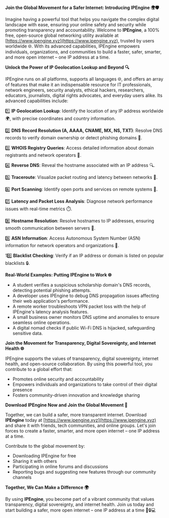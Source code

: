 **Join the Global Movement for a Safer Internet: Introducing IPEngine 🌍🛡️**

Imagine having a powerful tool that helps you navigate the complex digital landscape with ease, ensuring your online safety and security while promoting transparency and accountability. Welcome to **IPEngine**, a 100% free, open-source global networking utility available at [https://www.ipengine.xyz](https://www.ipengine.xyz), trusted by users worldwide 🌐. With its advanced capabilities, IPEngine empowers individuals, organizations, and communities to build a faster, safer, smarter, and more open internet – one IP address at a time.

**Unlock the Power of IP Geolocation Lookup and Beyond 🔍**

IPEngine runs on all platforms, supports all languages 🌐, and offers an array of features that make it an indispensable resource for IT professionals, network engineers, security analysts, ethical hackers, researchers, educators, journalists, digital rights advocates, and everyday users alike. Its advanced capabilities include:

1️⃣ **IP Geolocation Lookup**: Identify the location of any IP address worldwide 🌍, with precise coordinates and country information.

2️⃣ **DNS Record Resolution (A, AAAA, CNAME, MX, NS, TXT)**: Resolve DNS records to verify domain ownership or detect phishing domains 🚨.

3️⃣ **WHOIS Registry Queries**: Access detailed information about domain registrants and network operators 🔑.

4️⃣ **Reverse DNS**: Reveal the hostname associated with an IP address 🔍.

5️⃣ **Traceroute**: Visualize packet routing and latency between networks 🚀.

6️⃣ **Port Scanning**: Identify open ports and services on remote systems 🔩.

7️⃣ **Latency and Packet Loss Analysis**: Diagnose network performance issues with real-time metrics ⏱️.

8️⃣ **Hostname Resolution**: Resolve hostnames to IP addresses, ensuring smooth communication between servers 📡.

9️⃣ **ASN Information**: Access Autonomous System Number (ASN) information for network operators and organizations 🔑.

10️⃣ **Blacklist Checking**: Verify if an IP address or domain is listed on popular blacklists 🔒.

**Real-World Examples: Putting IPEngine to Work 🌐**

* A student verifies a suspicious scholarship domain's DNS records, detecting potential phishing attempts.
* A developer uses IPEngine to debug DNS propagation issues affecting their web application's performance.
* A remote worker troubleshoots VPN packet loss with the help of IPEngine's latency analysis features.
* A small business owner monitors DNS uptime and anomalies to ensure seamless online operations.
* A digital nomad checks if public Wi-Fi DNS is hijacked, safeguarding sensitive data.

**Join the Movement for Transparency, Digital Sovereignty, and Internet Health 🌐**

IPEngine supports the values of transparency, digital sovereignty, internet health, and open-source collaboration. By using this powerful tool, you contribute to a global effort that:

* Promotes online security and accountability
* Empowers individuals and organizations to take control of their digital presence
* Fosters community-driven innovation and knowledge sharing

**Download IPEngine Now and Join the Global Movement 🚀**

Together, we can build a safer, more transparent internet. Download **IPEngine** today at [https://www.ipengine.xyz](https://www.ipengine.xyz) and share it with friends, tech communities, and online groups. Let's join forces to create a faster, smarter, and more open internet – one IP address at a time.

Contribute to the global movement by:

* Downloading IPEngine for free
* Sharing it with others
* Participating in online forums and discussions
* Reporting bugs and suggesting new features through our community channels

**Together, We Can Make a Difference 🌍**

By using **IPEngine**, you become part of a vibrant community that values transparency, digital sovereignty, and internet health. Join us today and start building a safer, more open internet – one IP address at a time 🔑🔒💻